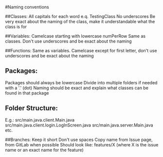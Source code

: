 #Naming conventions

##Classes:
All capitals for each word e.q.  TestingClass
No underscores
Be very exact about the naming of the class, make it understandable what the class is for

##Variables:
Camelcase starting with lowercase numPerRow
Same as classes. Don't use underscores and be exact about the naming

##Functions:
Same as variables. Camelcase except for first letter, don't use underscores and be exact about the naming

## Packages:
Packages should always be lowercase
Divide into multiple folders if needed with a '.' (dot)
Naming should be exact and explain what classes can be found in that package

## Folder Structure:
E.g.:
src/main.java.client.Main.java
src/main.java.client.login.LogInScreen.java
src/main.java.server.Main.java
etc.

##Branches:
Keep it short
Don't use spaces
Copy name from Issue page, from GitLab when possible
Should look like: features/X (where X is the issue name or an exact name for the feature)